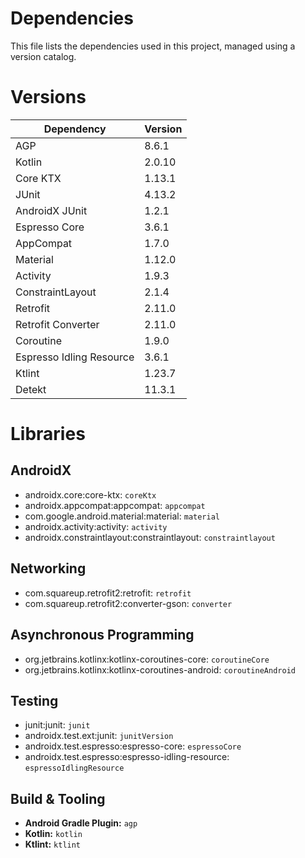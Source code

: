 # Dependencies

This file lists the dependencies used in this project, managed using a version catalog.

# Versions

| Dependency               | Version |
|--------------------------|---------|
| AGP                      | 8.6.1   |
| Kotlin                   | 2.0.10  |
| Core KTX                 | 1.13.1  |
| JUnit                    | 4.13.2  |
| AndroidX JUnit           | 1.2.1   |
| Espresso Core            | 3.6.1   |
| AppCompat                | 1.7.0   |
| Material                 | 1.12.0  |
| Activity                 | 1.9.3   |
| ConstraintLayout         | 2.1.4   |
| Retrofit                 | 2.11.0  |
| Retrofit Converter       | 2.11.0  |
| Coroutine                | 1.9.0   |
| Espresso Idling Resource | 3.6.1   |
| Ktlint                   | 1.23.7  |
| Detekt                   | 11.3.1  |


# Libraries

## AndroidX

* androidx.core:core-ktx: `coreKtx`
* androidx.appcompat:appcompat: `appcompat`
* com.google.android.material:material: `material`
* androidx.activity:activity: `activity`
* androidx.constraintlayout:constraintlayout: `constraintlayout`


## Networking

* com.squareup.retrofit2:retrofit: `retrofit`
* com.squareup.retrofit2:converter-gson: `converter`

## Asynchronous Programming

* org.jetbrains.kotlinx:kotlinx-coroutines-core: `coroutineCore`
* org.jetbrains.kotlinx:kotlinx-coroutines-android: `coroutineAndroid`

## Testing

* junit:junit: `junit`
* androidx.test.ext:junit: `junitVersion`
* androidx.test.espresso:espresso-core: `espressoCore`
* androidx.test.espresso:espresso-idling-resource: `espressoIdlingResource`


## Build & Tooling

* **Android Gradle Plugin:** `agp`
* **Kotlin:** `kotlin`
* **Ktlint:** `ktlint`